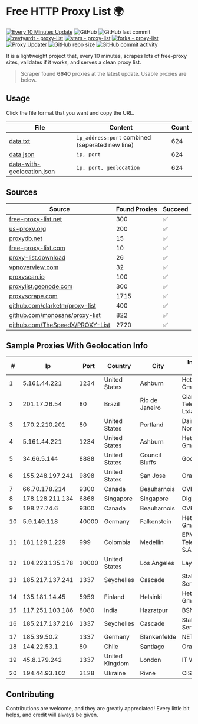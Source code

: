 
# Free HTTP Proxy List 🌍

[![Every 10 Minutes Update](https://github.com/mertguvencli/http-proxy-list/actions/workflows/main.yml/badge.svg?branch=main)](https://github.com/mertguvencli/http-proxy-list/actions/workflows/main.yml)
![GitHub](https://img.shields.io/github/license/mertguvencli/http-proxy-list)
![GitHub last commit](https://img.shields.io/github/last-commit/mertguvencli/http-proxy-list)
[![zevtyardt - proxy-list](https://img.shields.io/static/v1?label=zevtyardt&message=proxy-list&color=blue&logo=github)](https://github.com/zevtyardt/proxy-list "Go to GitHub repo")
[![stars - proxy-list](https://img.shields.io/github/stars/zevtyardt/proxy-list?style=social)](https://github.com/zevtyardt/proxy-list)
[![forks - proxy-list](https://img.shields.io/github/forks/zevtyardt/proxy-list?style=social)](https://github.com/zevtyardt/proxy-list)
[![Proxy Updater](https://github.com/zevtyardt/proxy-list/workflows/Proxy%20Updater/badge.svg)](https://github.com/zevtyardt/proxy-list/actions?query=workflow:"Proxy+Updater")
![GitHub repo size](https://img.shields.io/github/repo-size/zevtyardt/proxy-list)
[![GitHub commit activity](https://img.shields.io/github/commit-activity/m/zevtyardt/proxy-list?logo=commits)](https://github.com/zevtyardt/proxy-list/commits/main)

It is a lightweight project that, every 10 minutes, scrapes lots of free-proxy sites, validates if it works, and serves a clean proxy list.

> Scraper found **6640** proxies at the latest update. Usable proxies are below.

## Usage

Click the file format that you want and copy the URL.

|File|Content|Count|
|----|-------|-----|
|[data.txt](https://raw.githubusercontent.com/mertguvencli/http-proxy-list/main/proxy-list/data.txt)|`ip_address:port` combined (seperated new line)|624|
|[data.json](https://raw.githubusercontent.com/mertguvencli/http-proxy-list/main/proxy-list/data.json)|`ip, port`|624|
|[data-with-geolocation.json](https://raw.githubusercontent.com/mertguvencli/http-proxy-list/main/proxy-list/data-with-geolocation.json)|`ip, port, geolocation`|624|

## Sources

|Source|Found Proxies|Succeed|
|------|-------------|-------|
|[free-proxy-list.net](https://free-proxy-list.net)|300|✅|
|[us-proxy.org](https://www.us-proxy.org)|200|✅|
|[proxydb.net](http://proxydb.net)|15|✅|
|[free-proxy-list.com](https://free-proxy-list.com/?page=&port=&type%5B%5D=http&type%5B%5D=https&up_time=0&search=Search)|10|✅|
|[proxy-list.download](https://www.proxy-list.download/HTTP)|26|✅|
|[vpnoverview.com](https://vpnoverview.com/privacy/anonymous-browsing/free-proxy-servers)|32|✅|
|[proxyscan.io](https://www.proxyscan.io)|100|✅|
|[proxylist.geonode.com](https://proxylist.geonode.com/api/proxy-list?limit=300&page=1&sort_by=lastChecked&sort_type=desc&protocols=http,https)|300|✅|
|[proxyscrape.com](https://api.proxyscrape.com/v2/?request=displayproxies&protocol=http&timeout=10000&country=all&ssl=all&anonymity=all)|1715|✅|
|[github.com/clarketm/proxy-list](https://raw.githubusercontent.com/clarketm/proxy-list/master/proxy-list-raw.txt)|400|✅|
|[github.com/monosans/proxy-list](https://raw.githubusercontent.com/monosans/proxy-list/main/proxies/http.txt)|822|✅|
|[github.com/TheSpeedX/PROXY-List](https://raw.githubusercontent.com/TheSpeedX/PROXY-List/master/http.txt)|2720|✅|


## Sample Proxies With Geolocation Info

|#|Ip|Port|Country|City|Internet Service Provider|
|-|--|----|-------|----|-------------------------|
|1|5.161.44.221|1234|United States|Ashburn|Hetzner Online GmbH|
|2|201.17.26.54|80|Brazil|Rio de Janeiro|Claro NXT Telecomunicacoes Ltda|
|3|170.2.210.201|80|United States|Portland|Daimler Trucks of North America LLC|
|4|5.161.44.221|1234|United States|Ashburn|Hetzner Online GmbH|
|5|34.66.5.144|8888|United States|Council Bluffs|Google LLC|
|6|155.248.197.241|9898|United States|San Jose|Oracle Corporation|
|7|66.70.178.214|9300|Canada|Beauharnois|OVH SAS|
|8|178.128.211.134|6868|Singapore|Singapore|DigitalOcean, LLC|
|9|198.27.74.6|9300|Canada|Beauharnois|OVH SAS|
|10|5.9.149.118|40000|Germany|Falkenstein|Hetzner Online GmbH|
|11|181.129.1.229|999|Colombia|Medellín|EPM Telecomunicaciones S.A. E.S.P.|
|12|104.223.135.178|10000|United States|Los Angeles|LayerHost|
|13|185.217.137.241|1337|Seychelles|Cascade|Stallion Network Services Limited|
|14|135.181.14.45|5959|Finland|Helsinki|Hetzner Online GmbH|
|15|117.251.103.186|8080|India|Hazratpur|BSNL Internet|
|16|185.217.137.216|1337|Seychelles|Cascade|Stallion Network Services Limited|
|17|185.39.50.2|1337|Germany|Blankenfelde|NETZNUTZ|
|18|144.22.53.1|80|Chile|Santiago|Oracle Corporation|
|19|45.8.179.242|1337|United Kingdom|London|IT WEB LTD|
|20|194.44.93.102|3128|Ukraine|Rivne|CIS-RV|



## Contributing

Contributions are welcome, and they are greatly appreciated! Every
little bit helps, and credit will always be given.

